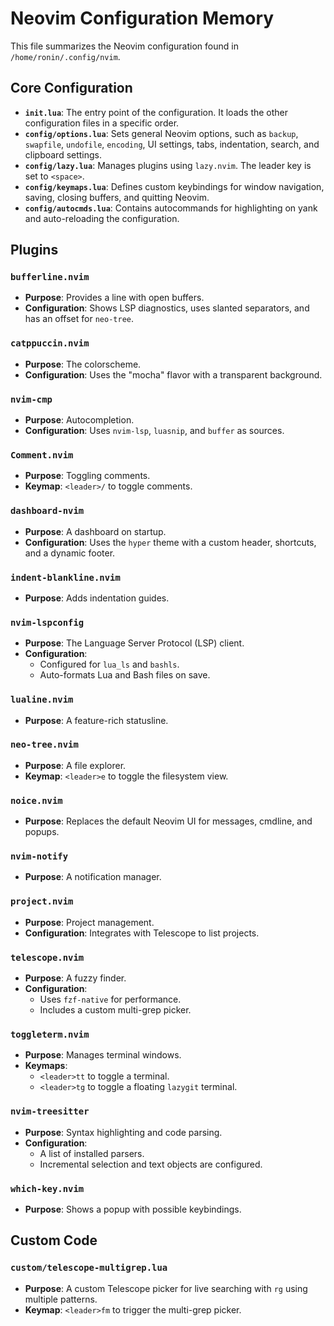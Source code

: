 # Neovim Configuration Memory

This file summarizes the Neovim configuration found in `/home/ronin/.config/nvim`.

## Core Configuration

- **`init.lua`**: The entry point of the configuration. It loads the other configuration files in a specific order.
- **`config/options.lua`**: Sets general Neovim options, such as `backup`, `swapfile`, `undofile`, `encoding`, UI settings, tabs, indentation, search, and clipboard settings.
- **`config/lazy.lua`**: Manages plugins using `lazy.nvim`. The leader key is set to `<space>`.
- **`config/keymaps.lua`**: Defines custom keybindings for window navigation, saving, closing buffers, and quitting Neovim.
- **`config/autocmds.lua`**: Contains autocommands for highlighting on yank and auto-reloading the configuration.

## Plugins

### `bufferline.nvim`
- **Purpose**: Provides a line with open buffers.
- **Configuration**: Shows LSP diagnostics, uses slanted separators, and has an offset for `neo-tree`.

### `catppuccin.nvim`
- **Purpose**: The colorscheme.
- **Configuration**: Uses the "mocha" flavor with a transparent background.

### `nvim-cmp`
- **Purpose**: Autocompletion.
- **Configuration**: Uses `nvim-lsp`, `luasnip`, and `buffer` as sources.

### `Comment.nvim`
- **Purpose**: Toggling comments.
- **Keymap**: `<leader>/` to toggle comments.

### `dashboard-nvim`
- **Purpose**: A dashboard on startup.
- **Configuration**: Uses the `hyper` theme with a custom header, shortcuts, and a dynamic footer.

### `indent-blankline.nvim`
- **Purpose**: Adds indentation guides.

### `nvim-lspconfig`
- **Purpose**: The Language Server Protocol (LSP) client.
- **Configuration**:
    - Configured for `lua_ls` and `bashls`.
    - Auto-formats Lua and Bash files on save.

### `lualine.nvim`
- **Purpose**: A feature-rich statusline.

### `neo-tree.nvim`
- **Purpose**: A file explorer.
- **Keymap**: `<leader>e` to toggle the filesystem view.

### `noice.nvim`
- **Purpose**: Replaces the default Neovim UI for messages, cmdline, and popups.

### `nvim-notify`
- **Purpose**: A notification manager.

### `project.nvim`
- **Purpose**: Project management.
- **Configuration**: Integrates with Telescope to list projects.

### `telescope.nvim`
- **Purpose**: A fuzzy finder.
- **Configuration**:
    - Uses `fzf-native` for performance.
    - Includes a custom multi-grep picker.

### `toggleterm.nvim`
- **Purpose**: Manages terminal windows.
- **Keymaps**:
    - `<leader>tt` to toggle a terminal.
    - `<leader>tg` to toggle a floating `lazygit` terminal.

### `nvim-treesitter`
- **Purpose**: Syntax highlighting and code parsing.
- **Configuration**:
    - A list of installed parsers.
    - Incremental selection and text objects are configured.

### `which-key.nvim`
- **Purpose**: Shows a popup with possible keybindings.

## Custom Code

### `custom/telescope-multigrep.lua`
- **Purpose**: A custom Telescope picker for live searching with `rg` using multiple patterns.
- **Keymap**: `<leader>fm` to trigger the multi-grep picker.
